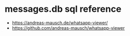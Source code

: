 # messages.db sql reference

- https://andreas-mausch.de/whatsapp-viewer/
- https://github.com/andreas-mausch/whatsapp-viewer
